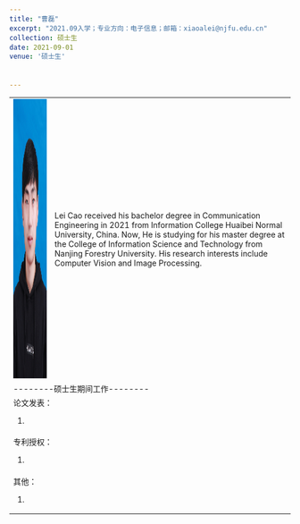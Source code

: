 ```yaml
---
title: "曹磊"
excerpt: "2021.09入学；专业方向：电子信息；邮箱：xiaoalei@njfu.edu.cn"
collection: 硕士生
date: 2021-09-01
venue: '硕士生'


---
```

<table border="0">
<tr>
  <td> <img src='/images/leicao.jpg' height="500" width="408">  </td>
  <td>Lei Cao received his bachelor degree in Communication Engineering in 2021 from Information College Huaibei Normal University, China. Now, He is studying for his master degree at the College of Information Science and Technology from Nanjing Forestry University. His research interests include Computer Vision and Image Processing.
</td>
</tr>

<tr>
<td colspan="2">--------硕士生期间工作--------
</td>
</tr>

<tr>
<td colspan="2">论文发表：
<ol class="level_1">
<li>  </li>
</ol>
</td>
</tr>

<tr>
<td colspan="2">专利授权：
<ol class="level_1">
<li>  </li>
</ol>
</td>
</tr>

<tr>
<td colspan="2">其他：
<ol class="level_1">
<li>  </li>
</ol>
</td>
</tr>

</table>